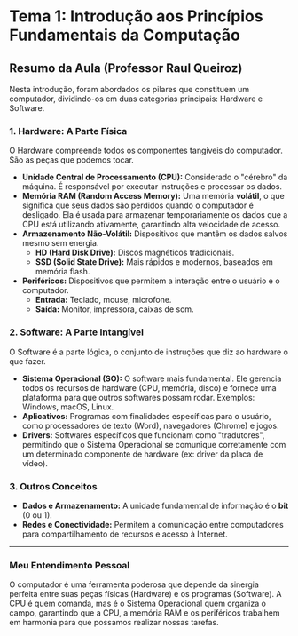 # Tema 1: Introdução aos Princípios Fundamentais da Computação

## Resumo da Aula (Professor Raul Queiroz)

Nesta introdução, foram abordados os pilares que constituem um computador, dividindo-os em duas categorias principais: Hardware e Software.

### 1. Hardware: A Parte Física

O Hardware compreende todos os componentes tangíveis do computador. São as peças que podemos tocar.

- **Unidade Central de Processamento (CPU):** Considerado o "cérebro" da máquina. É responsável por executar instruções e processar os dados.
- **Memória RAM (Random Access Memory):** Uma memória **volátil**, o que significa que seus dados são perdidos quando o computador é desligado. Ela é usada para armazenar temporariamente os dados que a CPU está utilizando ativamente, garantindo alta velocidade de acesso.
- **Armazenamento Não-Volátil:** Dispositivos que mantêm os dados salvos mesmo sem energia.
  - **HD (Hard Disk Drive):** Discos magnéticos tradicionais.
  - **SSD (Solid State Drive):** Mais rápidos e modernos, baseados em memória flash.
- **Periféricos:** Dispositivos que permitem a interação entre o usuário e o computador.
  - **Entrada:** Teclado, mouse, microfone.
  - **Saída:** Monitor, impressora, caixas de som.

### 2. Software: A Parte Intangível

O Software é a parte lógica, o conjunto de instruções que diz ao hardware o que fazer.

- **Sistema Operacional (SO):** O software mais fundamental. Ele gerencia todos os recursos de hardware (CPU, memória, disco) e fornece uma plataforma para que outros softwares possam rodar. Exemplos: Windows, macOS, Linux.
- **Aplicativos:** Programas com finalidades específicas para o usuário, como processadores de texto (Word), navegadores (Chrome) e jogos.
- **Drivers:** Softwares específicos que funcionam como "tradutores", permitindo que o Sistema Operacional se comunique corretamente com um determinado componente de hardware (ex: driver da placa de vídeo).

### 3. Outros Conceitos

- **Dados e Armazenamento:** A unidade fundamental de informação é o **bit** (0 ou 1).
- **Redes e Conectividade:** Permitem a comunicação entre computadores para compartilhamento de recursos e acesso à Internet.

---

### Meu Entendimento Pessoal

O computador é uma ferramenta poderosa que depende da sinergia perfeita entre suas peças físicas (Hardware) e os programas (Software). A CPU é quem comanda, mas é o Sistema Operacional quem organiza o campo, garantindo que a CPU, a memória RAM e os periféricos trabalhem em harmonia para que possamos realizar nossas tarefas.